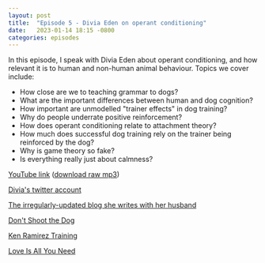```yaml
---
layout: post
title:  "Episode 5 - Divia Eden on operant conditioning"
date:   2023-01-14 18:15 -0800
categories: episodes
---
```


In this episode, I speak with Divia Eden about operant conditioning, and how relevant it is to human and non-human animal behaviour. Topics we cover include:
- How close are we to teaching grammar to dogs?
- What are the important differences between human and dog cognition?
- How important are unmodelled "trainer effects" in dog training?
- Why do people underrate positive reinforcement?
- How does operant conditioning relate to attachment theory?
- How much does successful dog training rely on the trainer being reinforced by the dog?
- Why is game theory so fake?
- Is everything really just about calmness?

[YouTube link](https://youtu.be/4pinA4wwcLU) ([download raw mp3](https://www.dropbox.com/s/xnyrdhfinaflu4l/DiviaCast_final.mp3?dl=0))

[Divia's twitter account](https://twitter.com/diviacaroline "Twitter @diviacaroline")

[The irregularly-updated blog she writes with her husband](http://becomingeden.com/ "Becoming Eden")

[Don't Shoot the Dog](https://www.amazon.com/Dont-Shoot-Dog-Teaching-Training/dp/0553380397 "Don't Shoot the Dog (Amazon.com link)")

[Ken Ramirez Training](https://www.kenramireztraining.com/ "Ken Ramirez Training")

[Love Is All You Need](https://www.amazon.com/Love-All-You-Need-Revolutionary/dp/0812996178 "Love Is All You Need (Amazon.com link)")
